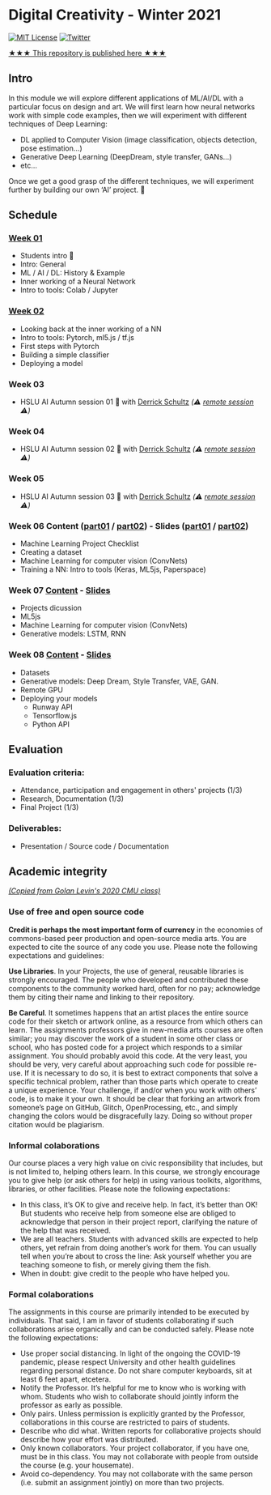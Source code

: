 # Digital Creativity - Winter 2021 

[![MIT License](https://img.shields.io/badge/license-MIT-blue.svg)](http://opensource.org/licenses/MIT)
[![Twitter](https://img.shields.io/twitter/url/https/github.com/webslides/webslides.svg?style=social)](https://twitter.com/digideation)

[★★★ This repository is published here ★★★](https://digitalideation.github.io/digcre_h2101/)


## Intro

In this module we will explore different applications of ML/AI/DL with a particular focus on design and art. We will first learn how neural networks work with simple code examples, then we will experiment with different techniques of Deep Learning: 

* DL applied to Computer Vision (image classification, objects detection, pose estimation...) 
* Generative Deep Learning (DeepDream, style transfer, GANs...) 
* etc... 

Once we get a good grasp of the different techniques, we will experiment further by building our own ‘AI’ project. :space_invader:


## Schedule

### [Week 01](content/week01.md)

* Students intro :wave:
* Intro: General
* ML / AI / DL: History & Example
* Inner working of a Neural Network
* Intro to tools: Colab / Jupyter

### [Week 02](content/week02.md)

* Looking back at the inner working of a NN
* Intro to tools: Pytorch, ml5.js / tf.js
* First steps with Pytorch
* Building a simple classifier
* Deploying a model

### Week 03

* HSLU AI Autumn session 01 :fallen_leaf: with [Derrick Schultz](https://twitter.com/dvsch) _(:warning: [remote session](#) :warning:)_

### Week 04

* HSLU AI Autumn session 02 :fallen_leaf: with [Derrick Schultz](https://twitter.com/dvsch) _(:warning: [remote session](#) :warning:)_

### Week 05

* HSLU AI Autumn session 03 :fallen_leaf: with [Derrick Schultz](https://twitter.com/dvsch) _(:warning: [remote session](#) :warning:)_

### Week 06 Content ([part01](./content/week03.html) / [part02](./content/week04.html)) - Slides ([part01](./slides/week03.html) / [part02](./slides/week04.html))

* Machine Learning Project Checklist
* Creating a dataset
* Machine Learning for computer vision (ConvNets)
* Training a NN: Intro to tools (Keras, ML5js, Paperspace)

### Week 07 [Content](./content/week06.html) - [Slides](./slides/week06.html)

* Projects dicussion
* ML5js
* Machine Learning for computer vision (ConvNets)
* Generative models: LSTM, RNN

### Week 08 [Content](./content/week07.html) - [Slides](./slides/week07.html)

* Datasets
* Generative models: Deep Dream, Style Transfer, VAE, GAN.
* Remote GPU
* Deploying your models
  * Runway API
  * Tensorflow.js
  * Python API

## Evaluation

### Evaluation criteria:

* Attendance, participation and engagement in others' projects (1/3)
* Research, Documentation (1/3)
* Final Project (1/3)

### Deliverables:

* Presentation / Source code / Documentation

## Academic integrity

[_(Copied from Golan Levin's 2020 CMU class)_](https://courses.ideate.cmu.edu/60-212/f2020/syllabus/academic-integrity/)

### Use of free and open source code

__Credit is perhaps the most important form of currency__ in the economies of commons-based peer production and open-source media arts. You are expected to cite the source of any code you use. Please note the following expectations and guidelines:

__Use Libraries__. In your Projects, the use of general, reusable libraries is strongly encouraged. The people who developed and contributed these components to the community worked hard, often for no pay; acknowledge them by citing their name and linking to their repository.

__Be Careful__. It sometimes happens that an artist places the entire source code for their sketch or artwork online, as a resource from which others can learn. The assignments professors give in new-media arts courses are often similar; you may discover the work of a student in some other class or school, who has posted code for a project which responds to a similar assignment. You should probably avoid this code. At the very least, you should be very, very careful about approaching such code for possible re-use. If it is necessary to do so, it is best to extract components that solve a specific technical problem, rather than those parts which operate to create a unique experience. Your challenge, if and/or when you work with others’ code, is to make it your own. It should be clear that forking an artwork from someone’s page on GitHub, Glitch, OpenProcessing, etc., and simply changing the colors would be disgracefully lazy. Doing so without proper citation would be plagiarism.

### Informal colaborations

Our course places a very high value on civic responsibility that includes, but is not limited to, helping others learn. In this course, we strongly encourage you to give help (or ask others for help) in using various toolkits, algorithms, libraries, or other facilities. Please note the following expectations:

* In this class, it’s OK to give and receive help. In fact, it’s better than OK! But students who receive help from someone else are obliged to acknowledge that person in their project report, clarifying the nature of the help that was received.
* We are all teachers. Students with advanced skills are expected to help others, yet refrain from doing another’s work for them. You can usually tell when you’re about to cross the line: Ask yourself whether you are teaching someone to fish, or merely giving them the fish.
* When in doubt: give credit to the people who have helped you.

### Formal colaborations

The assignments in this course are primarily intended to be executed by individuals. That said, I am in favor of students collaborating if such collaborations arise organically and can be conducted safely. Please note the following expectations:

* Use proper social distancing. In light of the ongoing the COVID-19 pandemic, please respect University and other health guidelines regarding personal distance. Do not share computer keyboards, sit at least 6 feet apart, etcetera.
* Notify the Professor. It’s helpful for me to know who is working with whom. Students who wish to collaborate should jointly inform the professor as early as possible.
* Only pairs. Unless permission is explicitly granted by the Professor, collaborations in this course are restricted to pairs of students.
* Describe who did what. Written reports for collaborative projects should describe how your effort was distributed.
* Only known collaborators. Your project collaborator, if you have one, must be in this class. You may not collaborate with people from outside the course (e.g. your housemate).
* Avoid co-dependency. You may not collaborate with the same person (i.e. submit an assignment jointly) on more than two projects.